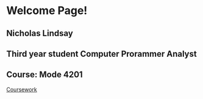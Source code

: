 <html>
<body>
  <h1>Welcome Page!</h1>
  
  <h2>Nicholas Lindsay</h2>
  
  <h2>Third year student Computer Prorammer Analyst</h2>
  
  <h2>Course: Mode 4201</h2>
  
  <a href="coursework.md">Coursework</a>
  </body>
</html>
